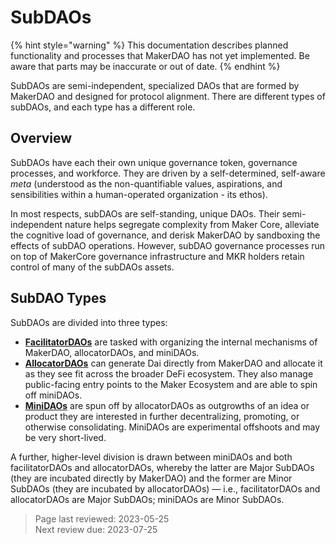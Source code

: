 # SubDAOs

{% hint style="warning" %}
This documentation describes planned functionality and processes that MakerDAO has not yet implemented. Be aware that parts may be inaccurate or out of date.
{% endhint %}

SubDAOs are semi-independent, specialized DAOs that are formed by MakerDAO and designed for protocol alignment. There are different types of subDAOs, and each type has a different role. 

## Overview

SubDAOs have each their own unique governance token, governance processes, and workforce. They are driven by a self-determined, self-aware *meta* (understood as the non-quantifiable values, aspirations, and sensibilities within a human-operated organization - its ethos). 

In most respects, subDAOs are self-standing, unique DAOs. Their semi-independent nature helps segregate complexity from Maker Core, alleviate the cognitive load of governance, and derisk MakerDAO by sandboxing the effects of subDAO operations. However, subDAO governance processes run on top of MakerCore governance infrastructure and MKR holders retain control of many of the subDAOs assets.

## SubDAO Types

SubDAOs are divided into three types:

- **[FacilitatorDAOs](facilitator.md)** are tasked with organizing the internal mechanisms of MakerDAO, allocatorDAOs, and miniDAOs.
- **[AllocatorDAOs](allocator.md)** can generate Dai directly from MakerDAO and allocate it as they see fit across the broader DeFi ecosystem. They also manage public-facing entry points to the Maker Ecosystem and are able to spin off miniDAOs.
- **[MiniDAOs](mini.md)** are spun off by allocatorDAOs as outgrowths of an idea or product they are interested in further decentralizing, promoting, or otherwise consolidating. MiniDAOs are experimental offshoots and may be very short-lived.

A further, higher-level division is drawn between miniDAOs and both facilitatorDAOs and allocatorDAOs, whereby the latter are Major SubDAOs (they are incubated directly by MakerDAO) and the former are Minor SubDAOs (they are incubated by allocatorDAOs) &mdash; i.e., facilitatorDAOs and allocatorDAOs are Major SubDAOs; miniDAOs are Minor SubDAOs.

>Page last reviewed: 2023-05-25    
>Next review due: 2023-07-25    



